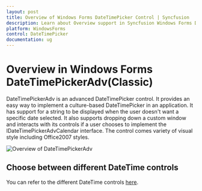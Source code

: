 ```yaml
---
layout: post
title: Overview of Windows Forms DateTimePicker Control | Syncfusion
description: Learn about Overview support in Syncfusion Windows Forms DateTimePickerAdv(Classic) control and more details.
platform: WindowsForms
control: DateTimePicker
documentation: ug
---
```




# Overview in Windows Forms DateTimePickerAdv(Classic)

DateTimePickerAdv is an advanced DateTimePicker control. It provides an easy way to implement a culture-based DateTimePicker in an application. It has support for a string to be displayed when the user doesn't want a specific date selected. It also supports dropping down a custom window and interacts with its controls if a user chooses to implement the IDateTimePickerAdvCalendar interface. The control comes variety of visual style including Office2007 styles.

 ![Overview of DateTimePickerAdv](DateTimePicker_images/Overview_img180.jpeg)

## Choose between different DateTime controls

You can refer to the different DateTime controls [here](https://help.syncfusion.com/windowsforms/datetimepicker/overview#choose-between-different-datetime-controls).
